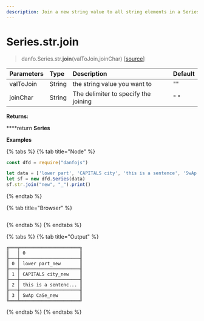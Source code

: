 ```yaml
---
description: Join a new string value to all string elements in a Series.
---
```


# Series.str.join

> danfo.Series.str.**join**\(valToJoin,joinChar\)    \[[source](https://github.com/opensource9ja/danfojs/blob/master/danfojs/src/core/strings.js#L308)\]

| Parameters | Type | Description | Default |
| :--- | :--- | :--- | :--- |
| valToJoin | String | the string value you want to  |  "" |
| joinChar | String | The delimiter to specify the joining | " " |

**Returns:**

   ****return **Series**

**Examples**

{% tabs %}
{% tab title="Node" %}
```javascript
const dfd = require("danfojs")

let data = ['lower part', 'CAPITALS city', 'this is a sentence', 'SwAp CaSe']
let sf = new dfd.Series(data)
sf.str.join("new", "_").print()
```
{% endtab %}

{% tab title="Browser" %}
```

```
{% endtab %}
{% endtabs %}

{% tabs %}
{% tab title="Output" %}
```text
╔═══╤══════════════════════╗
║   │ 0                    ║
╟───┼──────────────────────╢
║ 0 │ lower part_new       ║
╟───┼──────────────────────╢
║ 1 │ CAPITALS city_new    ║
╟───┼──────────────────────╢
║ 2 │ this is a sentenc... ║
╟───┼──────────────────────╢
║ 3 │ SwAp CaSe_new        ║
╚═══╧══════════════════════╝
```
{% endtab %}
{% endtabs %}

